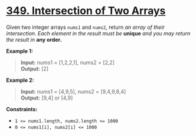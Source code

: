 # **[349. Intersection of Two Arrays](https://leetcode.com/problems/intersection-of-two-arrays/description/)**

Given two integer arrays `nums1` and `nums2`, return *an array of their intersection. Each element in the result must be* **unique** *and you may return the result in* **any order.**

**Example 1:**

> **Input:** nums1 = [1,2,2,1], nums2 = [2,2]  
> **Output:** [2]

**Example 2:**

> **Input:** nums1 = [4,9,5], nums2 = [9,4,9,8,4]     
> **Output:** [9,4] or [4,9]  

**Constraints:**

- `1 <= nums1.length, nums2.length <= 1000`
- `0 <= nums1[i], nums2[i] <= 1000`